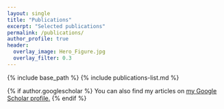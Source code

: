 ```yaml
---
layout: single
title: "Publications"
excerpt: "Selected publications"
permalink: /publications/
author_profile: true
header:
  overlay_image: Hero_Figure.jpg
  overlay_filter: 0.3
---
```

{% include base_path %}
{% include publications-list.md %}

{% if author.googlescholar %}
  You can also find my articles on <u><a href="{{author.googlescholar}}">my Google Scholar profile</a>.</u>
{% endif %}
